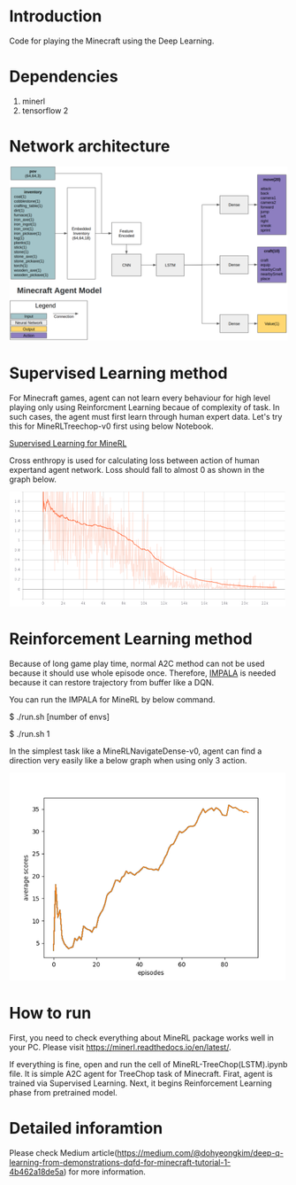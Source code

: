 # Introduction
Code for playing the Minecraft using the Deep Learning. 

# Dependencies
1. minerl
2. tensorflow 2

# Network architecture
<img src="image/minecraft_network.png" width="1000">

# Supervised Learning method
For Minecraft games, agent can not learn every behaviour for high level playing only using Reinforcment Learning becaue of complexity of task. In such cases, the agent must first learn through human expert data. Let's try this for MineRLTreechop-v0 first using below Notebook.

[Supervised Learning for MineRL](https://github.com/kimbring2/minecraft_ai/blob/master/MineRL-TreeChop(LSTM).ipynb)

Cross enthropy is used for calculating loss between action of human expertand agent network. Loss should fall to almost 0 as shown in the graph below.

<img src="image/treechop_sl_loss.png" width="500">

# Reinforcement Learning method
Because of long game play time, normal A2C method can not be used because it should use whole episode once. Therefore, [IMPALA](https://deepmind.com/research/publications/2019/impala-scalable-distributed-deep-rl-importance-weighted-actor-learner-architectures) is needed because it can restore trajectory from buffer like a DQN.

You can run the IMPALA for MineRL by below command. 

$ ./run.sh [number of envs]

$ ./run.sh 1

In the simplest task like a MineRLNavigateDense-v0, agent can find a direction very easily like a below graph when using only 3 action.

<img src="image/rl_reward_graph.png" width="500">

# How to run 
First, you need to check everything about MineRL package works well in your PC. Please visit https://minerl.readthedocs.io/en/latest/.

If everything is fine, open and run the cell of MineRL-TreeChop(LSTM).ipynb file. It is simple A2C agent for TreeChop task of Minecraft. Firat, agent is trained via Supervised Learning. Next, it begins Reinforcement Learning phase from pretrained model.

# Detailed inforamtion
Please check Medium article(https://medium.com/@dohyeongkim/deep-q-learning-from-demonstrations-dqfd-for-minecraft-tutorial-1-4b462a18de5a) for more information.
